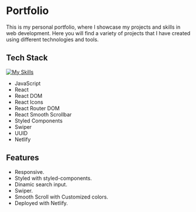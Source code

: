 # Portfolio

This is my personal portfolio, where I showcase my projects and skills in web development. Here you will find a variety of projects that I have created using different technologies and tools.

## Tech Stack

[![My Skills](https://skills.thijs.gg/icons?i=html,css,js,react,styledcomponents,netlify)](https://skills.thijs.gg)

- JavaScript
- React
- React DOM
- React Icons
- React Router DOM
- React Smooth Scrollbar
- Styled Components
- Swiper
- UUID
- Netlify

## Features

- Responsive.
- Styled with styled-components.
- Dinamic search input.
- Swiper.
- Smooth Scroll with Customized colors.
- Deployed with Netlify.
